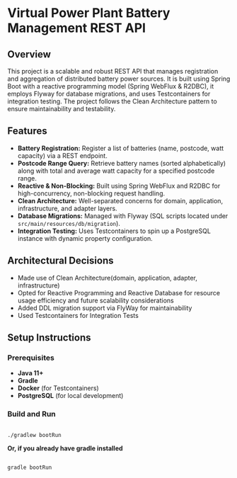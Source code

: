 # Virtual Power Plant Battery Management REST API

## Overview
This project is a scalable and robust REST API that manages registration and aggregation of distributed battery power sources. 
It is built using Spring Boot with a reactive programming model (Spring WebFlux & R2DBC), it employs Flyway for 
database migrations, and uses Testcontainers for integration testing. The project follows the Clean Architecture 
pattern to ensure maintainability and testability.


## Features

- **Battery Registration:** Register a list of batteries (name, postcode, watt capacity) via a REST endpoint.
- **Postcode Range Query:** Retrieve battery names (sorted alphabetically) along with total and average watt capacity for a specified postcode range.
- **Reactive & Non-Blocking:** Built using Spring WebFlux and R2DBC for high-concurrency, non-blocking request handling.
- **Clean Architecture:** Well-separated concerns for domain, application, infrastructure, and adapter layers.
- **Database Migrations:** Managed with Flyway (SQL scripts located under `src/main/resources/db/migration`).
- **Integration Testing:** Uses Testcontainers to spin up a PostgreSQL instance with dynamic property configuration.
  
## Architectural Decisions

- Made use of Clean Architecture(domain, application, adapter, infrastructure)
- Opted for Reactive Programming and Reactive Database for resource usage efficiency and future scalability considerations
- Added DDL migration support via FlyWay for maintainability
- Used Testcontainers for Integration Tests


## Setup Instructions

### Prerequisites
- **Java 11+**
- **Gradle**
- **Docker** (for Testcontainers)
- **PostgreSQL** (for local development)

### Build and Run
```shell

./gradlew bootRun
```

**Or, if you already have gradle installed**

```shell

gradle bootRun
```